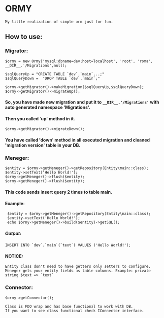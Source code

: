 # ORMY
    My little realization of simple orm just for fun.

## How to use:

### Migrator:
    $ormy = new Ormy('mysql:dbname=dev;host=localhost', 'root', 'roma', __DIR__.'/Migrations',null);
    
    $sqlQueryUp = "CREATE TABLE `dev`.`main`...;"
    $sqlQueryDown =  "DROP TABLE `dev`.`main`;"   
    
    $ormy->getMigrator()->makeMigration($sqlQueryUp,$sqlQueryDown);
    $ormy->getMigrator()->migrateUp();   
#### So, you have made new migration and put it to `__DIR__.'/Migrations'` with auto generated namespace 'Migrations'.
#### Then you called 'up' method in it.
    $ormy->getMigrator()->migrateDown();
#### You have called 'down' method in all executed migration and cleaned 'migration version' table in your DB.

### Meneger:            
    $entity = $ormy->getMeneger()->getRepository(Entity\main::class);
    $entity->setText('Hello World!');
    $ormy->getMeneger()->flush($entity);
    $ormy->getMeneger()->flush($entity);
#### This code sends insert query 2 times to table main.
#### Example:    
     $entity = $ormy->getMeneger()->getRepository(Entity\main::class);
     $entity->setText('Hello World!');
     echo $ormy->getMeneger()->build($entity)->getSQL();
##### Output:
    INSERT INTO `dev`.`main`(`text`) VALUES ('Hello World!');
#### NOTICE:
    Entity class don't need to have getters only setters to configure. 
    Meneger gets your entity fields as table columns. Example: private string $text => `text`
### Connector:
    $ormy->getConnector();
    
    Class is PDO wrap and has base functional to work with DB.
    If you want to see class functional check IConnector interface.
